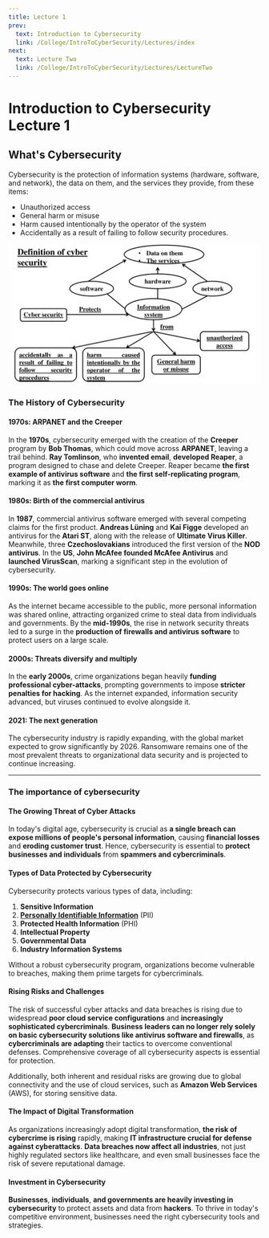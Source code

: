 ```yaml
---
title: Lecture 1
prev:
  text: Introduction to Cybersecurity
  link: /College/IntroToCyberSecurity/Lectures/index
next:
  text: Lecture Two
  link: /College/IntroToCyberSecurity/Lectures/LectureTwo
---
```


# Introduction to Cybersecurity Lecture 1

## What's Cybersecurity

Cybersecurity is the protection of information systems (hardware, software, and network), the data on them, and the services they provide, from these items:

- Unauthorized access
- General harm or misuse
- Harm caused intentionally by the operator of the system
- Accidentally as a result of failing to follow security procedures.

![](../imgs/figure1.png)

### The History of Cybersecurity

#### 1970s: ARPANET and the Creeper

In the **1970s**, cybersecurity emerged with the creation of the **Creeper** program by **Bob Thomas**, which could move across **ARPANET**, leaving a trail behind. **Ray Tomlinson**, who **invented email**, **developed Reaper**, a program designed to chase and delete Creeper. Reaper became **the first example of antivirus software** and **the first self-replicating program**, marking it as **the first computer worm**.

#### 1980s: Birth of the commercial antivirus

In **1987**, commercial antivirus software emerged with several competing claims for the first product. **Andreas Lüning** and **Kai Figge** developed an antivirus for the **Atari ST**, along with the release of **Ultimate Virus Killer**. Meanwhile, three **Czechoslovakians** introduced the first version of the **NOD antivirus**. In the **US**, **John McAfee founded McAfee Antivirus** and **launched VirusScan**, marking a significant step in the evolution of cybersecurity.

#### 1990s: The world goes online

As the internet became accessible to the public, more personal information was shared online, attracting organized crime to steal data from individuals and governments. By the **mid-1990s**, the rise in network security threats led to a surge in the **production of firewalls and antivirus software** to protect users on a large scale.

#### 2000s: Threats diversify and multiply

In the **early 2000s**, crime organizations began heavily **funding professional cyber-attacks**, prompting governments to impose **stricter penalties for hacking**. As the internet expanded, information security advanced, but viruses continued to evolve alongside it.

#### 2021: The next generation

The cybersecurity industry is rapidly expanding, with the global market expected to grow significantly by 2026. Ransomware remains one of the most prevalent threats to organizational data security and is projected to continue increasing.

---

### The importance of cybersecurity

#### The Growing Threat of Cyber Attacks

In today's digital age, cybersecurity is crucial as **a single breach can expose millions of people's personal information**, causing **financial losses** and **eroding customer trust**. Hence, cybersecurity is essential to **protect businesses and individuals** from **spammers and cybercriminals**. 

#### Types of Data Protected by Cybersecurity

Cybersecurity protects various types of data, including:
1. **Sensitive Information**
2. [**Personally Identifiable Information**](https://www.upguard.com/blog/personally-identifiable-information-pii) (PII)
3. **Protected Health Information** (PHI)
4. **Intellectual Property**
5. **Governmental Data**
6. **Industry Information Systems**

Without a robust cybersecurity program, organizations become vulnerable to breaches, making them prime targets for cybercriminals.

#### Rising Risks and Challenges

The risk of successful cyber attacks and data breaches is rising due to widespread **poor cloud service configurations** and **increasingly sophisticated cybercriminals**. **Business leaders can no longer rely solely on basic cybersecurity solutions like antivirus software and firewalls**, as **cybercriminals are adapting** their tactics to overcome conventional defenses. Comprehensive coverage of all cybersecurity aspects is essential for protection. 

Additionally, both inherent and residual risks are growing due to global connectivity and the use of cloud services, such as **Amazon Web Services** (AWS), for storing sensitive data.

#### The Impact of Digital Transformation

As organizations increasingly adopt digital transformation, **the risk of cybercrime is rising** rapidly, making **IT infrastructure crucial for defense against cyberattacks**. **Data breaches now affect all industries**, not just highly regulated sectors like healthcare, and even small businesses face the risk of severe reputational damage. 

#### Investment in Cybersecurity

**Businesses**, **individuals**, **and governments are heavily investing in cybersecurity** to protect assets and data from **hackers**. To thrive in today's competitive environment, businesses need the right cybersecurity tools and strategies.
